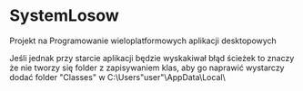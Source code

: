 # SystemLosow
Projekt na Programowanie wieloplatformowych aplikacji desktopowych

Jeśli jednak przy starcie aplikacji będzie wyskakiwał błąd ścieżek to znaczy że nie tworzy się folder z zapisywaniem klas, aby go naprawić wystarczy dodać folder "Classes" w C:\Users\"user"\AppData\Local\
